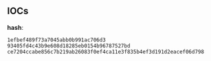 
## IOCs

__hash__:

```text
1efbef489f73a7045abb0b991ac706d3
93405fd4c43b9e608d18285eb0154b96787527bd
ce7204ccabe856c7b219ab26083f0ef4ca11e3f835b4ef3d191d2eacef06d798
```